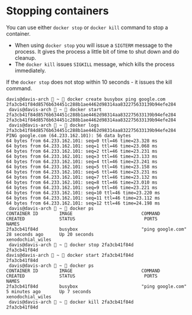 # Stopping containers

You can use either `docker stop` or `docker kill` command to stop a container.

- When using `docker stop` you will issue a `SIGTERM` message to the process. It gives the process a little bit of time to shut down and do cleanup. 
- The `docker kill` issues `SIGKILL` message, which kills the process immediately.

If the `docker stop` does not stop within 10 seconds - it issues the kill command.

```
davis@davis-arch  ~  docker create busybox ping google.com
2fa3cb41f84d8576b634451c288b1ae4462d98314aa832275633139b94efe284
 davis@davis-arch  ~  docker start 2fa3cb41f84d8576b634451c288b1ae4462d98314aa832275633139b94efe284
2fa3cb41f84d8576b634451c288b1ae4462d98314aa832275633139b94efe284
 davis@davis-arch  ~  docker logs 2fa3cb41f84d8576b634451c288b1ae4462d98314aa832275633139b94efe284
PING google.com (64.233.162.101): 56 data bytes
64 bytes from 64.233.162.101: seq=0 ttl=46 time=23.328 ms
64 bytes from 64.233.162.101: seq=1 ttl=46 time=23.068 ms
64 bytes from 64.233.162.101: seq=2 ttl=46 time=23.231 ms
64 bytes from 64.233.162.101: seq=3 ttl=46 time=23.133 ms
64 bytes from 64.233.162.101: seq=4 ttl=46 time=23.241 ms
64 bytes from 64.233.162.101: seq=5 ttl=46 time=23.158 ms
64 bytes from 64.233.162.101: seq=6 ttl=46 time=23.231 ms
64 bytes from 64.233.162.101: seq=7 ttl=46 time=23.132 ms
64 bytes from 64.233.162.101: seq=8 ttl=46 time=23.010 ms
64 bytes from 64.233.162.101: seq=9 ttl=46 time=23.221 ms
64 bytes from 64.233.162.101: seq=10 ttl=46 time=23.220 ms
64 bytes from 64.233.162.101: seq=11 ttl=46 time=23.112 ms
64 bytes from 64.233.162.101: seq=12 ttl=46 time=24.198 ms
 davis@davis-arch  ~  docker ps
CONTAINER ID        IMAGE                          COMMAND                  CREATED             STATUS                          PORTS                     NAMES
2fa3cb41f84d        busybox                        "ping google.com"        28 seconds ago      Up 20 seconds                                             xenodochial_wiles
 davis@davis-arch  ~  docker stop 2fa3cb41f84d
2fa3cb41f84d
davis@davis-arch  ~  docker start 2fa3cb41f84d
2fa3cb41f84d
 davis@davis-arch  ~  docker ps               
CONTAINER ID        IMAGE                          COMMAND                  CREATED             STATUS                          PORTS                     NAMES
2fa3cb41f84d        busybox                        "ping google.com"        5 minutes ago       Up 7 seconds                                              xenodochial_wiles
 davis@davis-arch  ~  docker kill 2fa3cb41f84d
2fa3cb41f84d
```